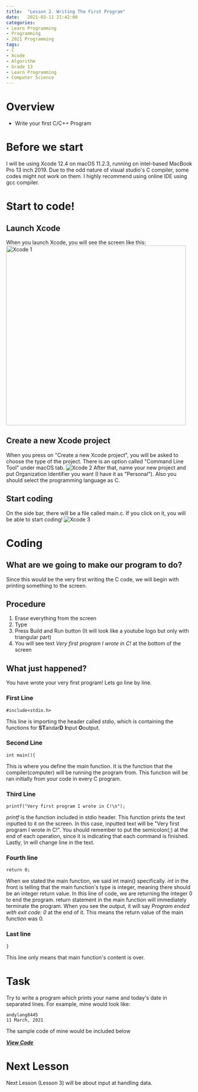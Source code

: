 ```yaml
---
title:  "Lesson 2. Writing The First Program"
date:   2021-03-11 21:42:00
categories:
- Learn Programming
- Programming
- 2021 Programming
tags:
- C
- Xcode
- Algorithm
- Grade 13
- Learn Programming
- Computer Science
---
```

# Overview
* Write your first C/C++ Program

# Before we start
I will be using Xcode 12.4 on macOS 11.2.3, running on intel-based MacBook Pro 13 inch 2019. Due to the odd nature of visual studio's C compiler, some codes might not work on them. I highly recommend using online IDE using gcc compiler.

# Start to code!
## Launch Xcode
When you launch Xcode, you will see the screen like this:
<img width="486" alt="Xcode 1" src="https://user-images.githubusercontent.com/46326335/110869105-c9aa8400-8297-11eb-9935-6e96eb99135d.png">

## Create a new Xcode project
When you press on "Create a new Xcode project", you will be asked to choose the type of the project. There is an option called "Command Line Tool" under macOS tab.
<img alt="Xcode 2" src="https://user-images.githubusercontent.com/46326335/110877785-f6669780-82a7-11eb-8de8-292b6933af18.png">
After that, name your new project and put Organization Identifier you want (I have it as "Personal"). Also you should select the programming language as C.

## Start coding
On the side bar, there will be a file called main.c. If you click on it, you will be able to start coding!
<img alt="Xcode 3" src="https://user-images.githubusercontent.com/46326335/110877951-4fcec680-82a8-11eb-9272-cf3abba876ef.png">

# Coding
## What are we going to make our program to do?
Since this would be the very first writing the C code, we will begin with printing something to the screen.

## Procedure
1. Erase everything from the screen
2. Type <script src="https://gist.github.com/andylang8445/a2af574639adfc6a78a45f2e79d93291.js"></script>
3. Press Build and Run button (It will look like a youtube logo but only with triangular part)
4. You will see text <i>Very first program I wrote in C!</i> at the bottom of the screen

## What just happened?
You have wrote your very first program!
Lets go line by line.

### First Line
```
#include<stdio.h>
```
This line is importing the header called stdio, which is containing the functions for <b>ST</b>andar<b>D</b> <b>I</b>nput <b>O</b>output.

### Second Line
```
int main(){
```
This is where you define the <i>main</i> function. It is the function that the compiler(computer) will be running the program from. This function will be ran initially from your code in every C program.

### Third Line
```
printf("Very first program I wrote in C!\n");
```
<i>printf</i> is the function included in stdio header. This function prints the text inputted to it on the screen. In this case, inputted text will be "Very first program I wrote in C!". You should remember to put the semicolon(;) at the end of each operation, since it is indicating that each command is finished. Lastly, <i>\n</i> will change line in the text.

### Fourth line
```
return 0;
```
When we stated the main function, we said int main() specifically. <i>int</i> in the front is telling that the main function's type is integer, meaning there should be an integer return value. In this line of code, we are returning the integer 0 to end the program. return statement in the main function will immediately terminate the program. When you see the output, it will say <i>Program ended with exit code: 0</i> at the end of it. This means the return value of the main function was 0.

### Last line
```
}
```
This line only means that main function's content is over.

# Task
Try to write a program which prints your name and today's date in separated lines. For example, mine would look like:
```
andylang8445
11 March, 2021
```

The sample code of mine would be included below
<div>
<a onclick = "this.nextSibling.style.display=(this.nextSibling.style.display=='none')?'block':'none';" href = "javascript:void(0)">
<b><i>View Code</i></b>
</a><div style = "DISPLAY : none">
<script src="https://gist.github.com/andylang8445/489fcb6a0e0b922bd5b929e360a660c3.js"></script>
</div>
</div>

# Next Lesson
Next Lesson (Lesson 3) will be about input at handling data.
